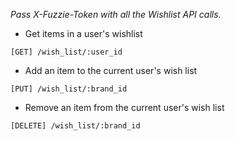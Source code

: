 *Pass X-Fuzzie-Token with all the Wishlist API calls.*

- Get items in a user's wishlist

```
[GET] /wish_list/:user_id
```

- Add an item to the current user's wish list

```
[PUT] /wish_list/:brand_id
```

- Remove an item from the current user's wish list

```
[DELETE] /wish_list/:brand_id
```

